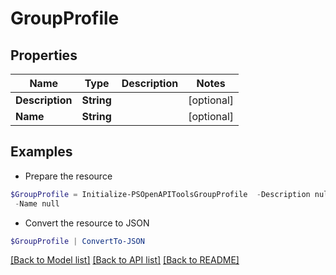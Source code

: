 # GroupProfile
## Properties

Name | Type | Description | Notes
------------ | ------------- | ------------- | -------------
**Description** | **String** |  | [optional] 
**Name** | **String** |  | [optional] 

## Examples

- Prepare the resource
```powershell
$GroupProfile = Initialize-PSOpenAPIToolsGroupProfile  -Description null `
 -Name null
```

- Convert the resource to JSON
```powershell
$GroupProfile | ConvertTo-JSON
```

[[Back to Model list]](../README.md#documentation-for-models) [[Back to API list]](../README.md#documentation-for-api-endpoints) [[Back to README]](../README.md)

